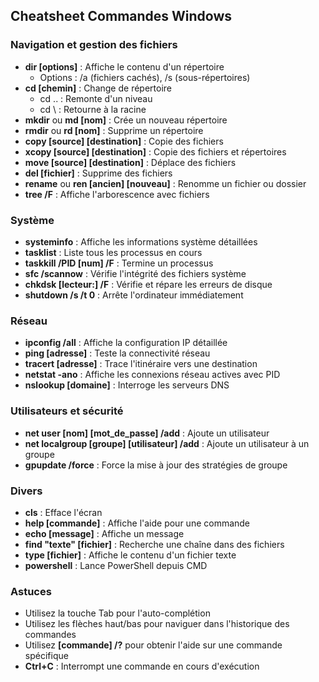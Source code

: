 ## Cheatsheet Commandes Windows

### Navigation et gestion des fichiers

- **dir [options]** : Affiche le contenu d'un répertoire
    - Options : /a (fichiers cachés), /s (sous-répertoires)
- **cd [chemin]** : Change de répertoire
    - cd .. : Remonte d'un niveau
    - cd \ : Retourne à la racine
- **mkdir** ou **md [nom]** : Crée un nouveau répertoire
- **rmdir** ou **rd [nom]** : Supprime un répertoire
- **copy [source] [destination]** : Copie des fichiers
- **xcopy [source] [destination]** : Copie des fichiers et répertoires
- **move [source] [destination]** : Déplace des fichiers
- **del [fichier]** : Supprime des fichiers
- **rename** ou **ren [ancien] [nouveau]** : Renomme un fichier ou dossier
- **tree /F** : Affiche l'arborescence avec fichiers

### Système

- **systeminfo** : Affiche les informations système détaillées
- **tasklist** : Liste tous les processus en cours
- **taskkill /PID [num] /F** : Termine un processus
- **sfc /scannow** : Vérifie l'intégrité des fichiers système
- **chkdsk [lecteur:] /F** : Vérifie et répare les erreurs de disque
- **shutdown /s /t 0** : Arrête l'ordinateur immédiatement

### Réseau

- **ipconfig /all** : Affiche la configuration IP détaillée
- **ping [adresse]** : Teste la connectivité réseau
- **tracert [adresse]** : Trace l'itinéraire vers une destination
- **netstat -ano** : Affiche les connexions réseau actives avec PID
- **nslookup [domaine]** : Interroge les serveurs DNS

### Utilisateurs et sécurité

- **net user [nom] [mot_de_passe] /add** : Ajoute un utilisateur
- **net localgroup [groupe] [utilisateur] /add** : Ajoute un utilisateur à un groupe
- **gpupdate /force** : Force la mise à jour des stratégies de groupe

### Divers

- **cls** : Efface l'écran
- **help [commande]** : Affiche l'aide pour une commande
- **echo [message]** : Affiche un message
- **find "texte" [fichier]** : Recherche une chaîne dans des fichiers
- **type [fichier]** : Affiche le contenu d'un fichier texte
- **powershell** : Lance PowerShell depuis CMD

### Astuces

- Utilisez la touche Tab pour l'auto-complétion
- Utilisez les flèches haut/bas pour naviguer dans l'historique des commandes
- Utilisez **[commande] /?** pour obtenir l'aide sur une commande spécifique
- **Ctrl+C** : Interrompt une commande en cours d'exécution